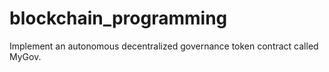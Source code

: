 # blockchain_programming
Implement an autonomous decentralized governance token contract called  MyGov. 
